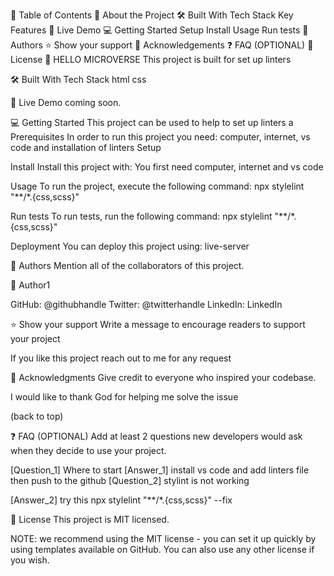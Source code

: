 📗 Table of Contents
📖 About the Project
🛠 Built With
Tech Stack
Key Features
🚀 Live Demo
💻 Getting Started
Setup
Install
Usage
Run tests
👥 Authors
⭐️ Show your support
🙏 Acknowledgements
❓ FAQ (OPTIONAL)
📝 License
📖 HELLO MICROVERSE
This project is built for set up linters 


🛠 Built With
Tech Stack
html
css

🚀 Live Demo
coming soon.


💻 Getting Started
This project can be used to help to set up linters a
Prerequisites
In order to run this project you need:
computer, internet, vs code and installation of linters
Setup


Install
Install this project with:
You first need computer, internet and vs code 

Usage
To run the project, execute the following command:
npx stylelint "**/*.{css,scss}"  

Run tests
To run tests, run the following command:
npx stylelint "**/*.{css,scss}"  

Deployment
You can deploy this project using:
live-server

👥 Authors
Mention all of the collaborators of this project.

👤 Author1

GitHub: @githubhandle
Twitter: @twitterhandle
LinkedIn: LinkedIn



⭐️ Show your support
Write a message to encourage readers to support your project

If you like this project reach out to me for any request



🙏 Acknowledgments
Give credit to everyone who inspired your codebase.

I would like to thank God for helping me solve the issue

(back to top)

❓ FAQ (OPTIONAL)
Add at least 2 questions new developers would ask when they decide to use your project.

[Question_1]
Where to start
[Answer_1]
install vs code and add linters file then push to the github
[Question_2]
stylint is not working 

[Answer_2]
try this npx stylelint "**/*.{css,scss}" --fix


📝 License
This project is MIT licensed.

NOTE: we recommend using the MIT license - you can set it up quickly by using templates available on GitHub. You can also use any other license if you wish.

